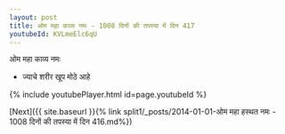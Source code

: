 ```yaml
---
layout: post
title: ओम महा काव्य नमः - 1008 दिनों की तपस्या में दिन 417
youtubeId: KVLmeElc6qU
---
```

 
 
 ओम महा काव्य नमः  
 
 -  ज्याचे शरीर खूप मोठे आहे 
 
  
 
  
 
 
 
 
 
 


{% include youtubePlayer.html id=page.youtubeId %}
 
[Next]({{ site.baseurl }}{% link  split1/_posts/2014-01-01-ओम महा हस्थत नमः - 1008 दिनों की तपस्या में दिन 416.md%})
 

